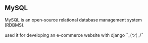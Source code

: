 ## MySQL
MySQL is an open-source relational database management system (RDBMS).


used it for developing an e-commerce website with django ¯\_(ツ)_/¯
